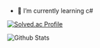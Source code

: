 - 🌱 I’m currently learning c#

[![Solved.ac Profile](http://mazassumnida.wtf/api/v2/generate_badge?boj=chan031120)](https://solved.ac/chan031120/)

![Github Stats](https://github-readme-stats.vercel.app/api?username=blondlonghair&show_icons=true)

<!--
**blondlonghair/blondlonghair** is a ✨ _special_ ✨ repository because its `README.md` (this file) appears on your GitHub profile.

Here are some ideas to get you started:

- 🔭 I’m currently working on ...
- 🌱 I’m currently learning ...
- 👯 I’m looking to collaborate on ...
- 🤔 I’m looking for help with ...
- 💬 Ask me about ...
- 📫 How to reach me: ...
- 😄 Pronouns: ...
- ⚡ Fun fact: ...
-->
